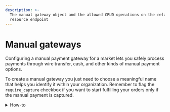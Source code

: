 ```yaml
---
description: >-
  The manual gateway object and the allowed CRUD operations on the related
  resource endpoint
---
```


# Manual gateways

Configuring a manual payment gateway for a market lets you safely process payments through wire transfer, cash, and other kinds of manual payment options.

To create a manual gateway you just need to choose a meaningful name that helps you identify it within your organization. Remember to flag the `require_capture` checkbox if you want to start fulfilling your orders only if the manual payment is captured.

<details>

<summary>How-to</summary>

Check the related [guide](https://docs.commercelayer.io/developers/v/how-tos/payments/manual-payments) to learn more about the steps to follow in order to let your customers process their payments using a manual gateway on Commerce Layer.

</details>
